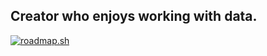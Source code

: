 ## Creator who enjoys working with data.

<!--
**WrinkleRelease/WrinkleRelease** is a ✨ _special_ ✨ repository because its `README.md` (this file) appears on your GitHub profile.

Here are some ideas to get you started:

- 🔭 I’m currently working on ...
- 🌱 I’m currently learning ...
- 👯 I’m looking to collaborate on ...
- 🤔 I’m looking for help with ...
- 💬 Ask me about ...
- 📫 How to reach me: ...
- 😄 Pronouns: ...
- ⚡ Fun fact: ...
-->
[![roadmap.sh](https://roadmap.sh/card/tall/67d1813e81e9e8dd79e1c5d2?variant=dark&roadmaps=docker%2Csql%2Cdata-analyst%2Cpostgresql-dba)](https://roadmap.sh)
